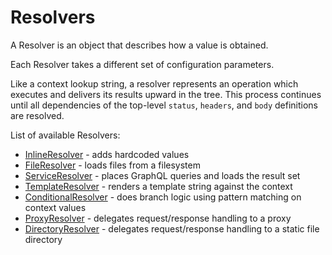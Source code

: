 # Resolvers

A Resolver is an object that describes how a value is obtained.

Each Resolver takes a different set of configuration parameters.

Like a context lookup string, a resolver represents an operation which executes and delivers its results upward in the tree.
This process continues until all dependencies of the top-level `status`, `headers`, and `body` definitions are resolved.

List of available Resolvers:

-   [InlineResolver][] - adds hardcoded values
-   [FileResolver][] - loads files from a filesystem
-   [ServiceResolver][] - places GraphQL queries and loads the result set
-   [TemplateResolver][] - renders a template string against the context
-   [ConditionalResolver][] - does branch logic using pattern matching on context values
-   [ProxyResolver][] - delegates request/response handling to a proxy
-   [DirectoryResolver][] - delegates request/response handling to a static file directory

[inlineresolver]: inline.md
[fileresolver]: file.md
[serviceresolver]: service.md
[templateresolver]: template.md
[conditionalresolver]: conditional.md
[proxyresolver]: proxy.md
[directoryresolver]: directory.md
